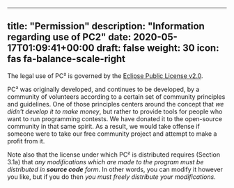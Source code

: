 
---
title: "Permission"
description: "Information regarding use of PC2"
date: 2020-05-17T01:09:41+00:00
draft: false
weight: 30
icon: fas fa-balance-scale-right
---

The legal use of PC&sup2; is governed by the [Eclipse Public License v2.0](https://github.com/pc2ccs/pc2v9/blob/develop/LICENSE.TXT).  

PC&sup2; was originally developed, and continues to be developed, by a community of volunteers according to a certain set of community principles and guidelines. One of those principles centers around the concept that _we didn't develop it to make money_, but rather to provide tools for people who want to run programming contests.  We have donated it to the open-source community in that same spirit.  As a result, we would take offense if someone were to take our free community project and attempt to make a profit from it.

Note also that the license under which PC&sup2; is distributed requires (Section 3.1a) that _any modifications which are made to the program must be distributed in **source code** form_.  In other words, you can modify it however you like, but if you do then _you must freely distribute your modifications_.
